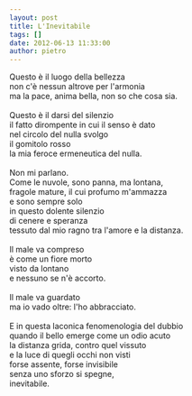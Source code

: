 ```yaml
---
layout: post
title: L'Inevitabile
tags: []
date: 2012-06-13 11:33:00
author: pietro
---
```

Questo è il luogo della bellezza<br/>non c'è nessun altrove per l'armonia<br/>ma la pace, anima bella, non so che cosa sia.<br/><br/>Questo è il darsi del silenzio<br/>il fatto dirompente in cui il senso è dato<br/>nel circolo del nulla svolgo<br/>il gomitolo rosso<br/>la mia feroce ermeneutica del nulla.<br/><br/>Non mi parlano.<br/>Come le nuvole, sono panna, ma lontana,<br/>fragole mature, il cui profumo m'ammazza<br/>e sono sempre solo<br/>in questo dolente silenzio<br/>di cenere e speranza<br/>tessuto dal mio ragno tra l'amore e la distanza.<br/><br/>Il male va compreso<br/>è come un fiore morto<br/>visto da lontano<br/>e nessuno se n'è accorto.<br/><br/>Il male va guardato<br/>ma io vado oltre: l'ho abbracciato.<br/><br/>E in questa laconica fenomenologia del dubbio<br/>quando il bello emerge come un odio acuto<br/>la distanza grida, contro quel vissuto<br/>e la luce di quegli occhi non visti<br/>forse assente, forse invisibile<br/>senza uno sforzo si spegne,<br/>inevitabile.
